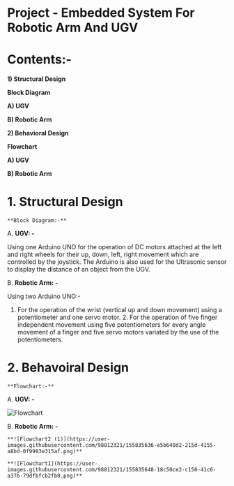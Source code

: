 # Project - Embedded System For Robotic Arm And UGV

# **Contents:-**

**1) Structural Design**

**Block Diagram**

**A) UGV**

**B) Robotic Arm**

**2) Behavioral Design**

**Flowchart**

**A) UGV**

**B) Robotic Arm**

# 1.  **Structural Design**

    **Block Diagram:-**

A.  **UGV: -**

Using one Arduino UNO for the operation of DC motors attached at the left and
right wheels for their up, down, left, right movement which are controlled by
the joystick. The Arduino is also used for the Ultrasonic sensor to display the
distance of an object from the UGV.

B.  **Robotic Arm: -**

Using two Arduino UNO:-

1.  For the operation of the wrist (vertical up and down movement) using a
    potentiometer and one servo motor. 2. For the operation of five finger
    independent movement using five potentiometers for every angle movement of a
    finger and five servo motors variated by the use of the potentiometers.

# 2.  **Behavoiral Design**

    **Flowchart:-**

A.  **UGV: -**

![Flowchart](https://user-images.githubusercontent.com/98812321/155835354-f728a72a-9f78-4cad-a101-0fa113aa73e4.png)

B.  **Robotic Arm: -**

    **![Flowchart2 (1)](https://user-images.githubusercontent.com/98812321/155835636-e5b648d2-215d-4155-a8bd-0f9983e315af.png)**

    **![Flowchart1](https://user-images.githubusercontent.com/98812321/155835648-18c50ce2-c150-41c6-a37b-79dfbfcb2fb0.png)**
